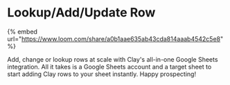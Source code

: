 # Lookup/Add/Update Row

{% embed url="https://www.loom.com/share/a0b1aae635ab43cda814aaab4542c5e8" %}

Add, change or lookup rows at scale with Clay's all-in-one Google Sheets integration. All it takes is a Google Sheets account and a target sheet to start adding Clay rows to your sheet instantly. Happy prospecting!
